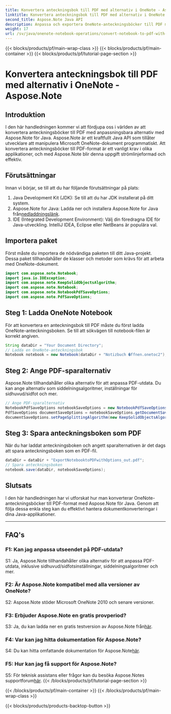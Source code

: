 ```yaml
---
title: Konvertera anteckningsbok till PDF med alternativ i OneNote - Aspose.Note
linktitle: Konvertera anteckningsbok till PDF med alternativ i OneNote - Aspose.Note
second_title: Aspose.Note Java API
description: Anpassa och exportera OneNote-anteckningsböcker till PDF med lätthet! Aspose.Note för Java hanterar de tunga lyften. Steg-för-steg guide ingår! #OneNote #Java #Aspose
weight: 17
url: /sv/java/onenote-notebook-operations/convert-notebook-to-pdf-with-options/
---
```


{{< blocks/products/pf/main-wrap-class >}}
{{< blocks/products/pf/main-container >}}
{{< blocks/products/pf/tutorial-page-section >}}

# Konvertera anteckningsbok till PDF med alternativ i OneNote - Aspose.Note

## Introduktion

I den här handledningen kommer vi att fördjupa oss i världen av att konvertera anteckningsböcker till PDF med anpassningsbara alternativ med Aspose.Note för Java. Aspose.Note är ett kraftfullt Java API som tillåter utvecklare att manipulera Microsoft OneNote-dokument programmatiskt. Att konvertera anteckningsböcker till PDF-format är ett vanligt krav i olika applikationer, och med Aspose.Note blir denna uppgift strömlinjeformad och effektiv.

## Förutsättningar

Innan vi börjar, se till att du har följande förutsättningar på plats:

1. Java Development Kit (JDK): Se till att du har JDK installerat på ditt system.
2. Aspose.Note for Java: Ladda ner och installera Aspose.Note for Java från[nedladdningslänk](https://releases.aspose.com/note/java/).
3. IDE (Integrated Development Environment): Välj din föredragna IDE för Java-utveckling. IntelliJ IDEA, Eclipse eller NetBeans är populära val.

## Importera paket

Först måste du importera de nödvändiga paketen till ditt Java-projekt. Dessa paket tillhandahåller de klasser och metoder som krävs för att arbeta med OneNote-dokument.

```java
import com.aspose.note.Notebook;
import java.io.IOException;
import com.aspose.note.KeepSolidObjectsAlgorithm;
import com.aspose.note.Notebook;
import com.aspose.note.NotebookPdfSaveOptions;
import com.aspose.note.PdfSaveOptions;
```

## Steg 1: Ladda OneNote Notebook

För att konvertera en anteckningsbok till PDF måste du först ladda OneNote-anteckningsboken. Se till att sökvägen till notebook-filen är korrekt angiven.

```java
String dataDir = "Your Document Directory";
// Ladda en OneNote-anteckningsbok
Notebook notebook = new Notebook(dataDir + "Notizbuch �ffnen.onetoc2");
```

## Steg 2: Ange PDF-sparalternativ

Aspose.Note tillhandahåller olika alternativ för att anpassa PDF-utdata. Du kan ange alternativ som siddelningsalgoritmer, inställningar för sidhuvud/sidfot och mer.

```java
// Ange PDF-sparalternativ
NotebookPdfSaveOptions notebookSaveOptions = new NotebookPdfSaveOptions();
PdfSaveOptions documentSaveOptions = notebookSaveOptions.getDocumentSaveOptions();
documentSaveOptions.setPageSplittingAlgorithm(new KeepSolidObjectsAlgorithm());
```

## Steg 3: Spara anteckningsboken som PDF

När du har laddat anteckningsboken och angett sparalternativen är det dags att spara anteckningsboken som en PDF-fil.

```java
dataDir = dataDir + "ExportNotebooktoPDFwithOptions_out.pdf";
// Spara anteckningsboken
notebook.save(dataDir, notebookSaveOptions);
```

## Slutsats

I den här handledningen har vi utforskat hur man konverterar OneNote-anteckningsböcker till PDF-format med Aspose.Note för Java. Genom att följa dessa enkla steg kan du effektivt hantera dokumentkonverteringar i dina Java-applikationer.

---

## FAQ's

### F1: Kan jag anpassa utseendet på PDF-utdata?

S1: Ja, Aspose.Note tillhandahåller olika alternativ för att anpassa PDF-utdata, inklusive sidhuvud/sidfotsinställningar, siddelningsalgoritmer och mer.

### F2: Är Aspose.Note kompatibel med alla versioner av OneNote?

S2: Aspose.Note stöder Microsoft OneNote 2010 och senare versioner.

### F3: Erbjuder Aspose.Note en gratis provperiod?

 S3: Ja, du kan ladda ner en gratis testversion av Aspose.Note från[här](https://releases.aspose.com/).

### F4: Var kan jag hitta dokumentation för Aspose.Note?

 S4: Du kan hitta omfattande dokumentation för Aspose.Note[här](https://reference.aspose.com/note/java/).

### F5: Hur kan jag få support för Aspose.Note?

 S5: För teknisk assistans eller frågor kan du besöka Aspose.Notes supportforum[här](https://forum.aspose.com/c/note/28).
{{< /blocks/products/pf/tutorial-page-section >}}

{{< /blocks/products/pf/main-container >}}
{{< /blocks/products/pf/main-wrap-class >}}

{{< blocks/products/products-backtop-button >}}

